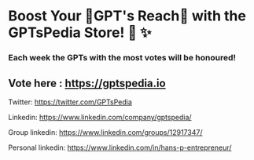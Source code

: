# Boost Your 🤖GPT's Reach🤖 with the GPTsPedia Store! 🚀 ✨

 ### Each week the GPTs with the most votes will be honoured!

## Vote here : https://gptspedia.io

Twitter: https://twitter.com/GPTsPedia

Linkedin: https://www.linkedin.com/company/gptspedia/

Group linkedin: https://www.linkedin.com/groups/12917347/

Personal linkedin: https://www.linkedin.com/in/hans-p-entrepreneur/

